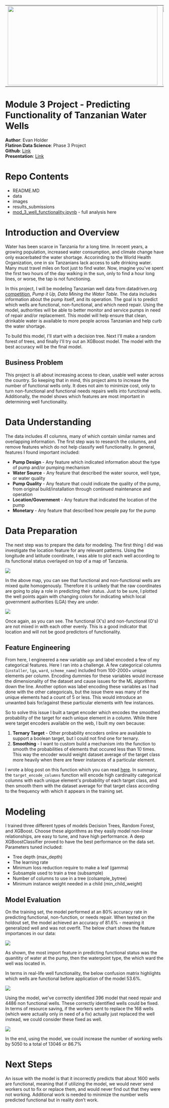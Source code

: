<table><tr>
<td><img src="https://github.com/EvanHolder/Tanzania-Well-Classifier/blob/main/images/drinking-water-wells-social-media.jpg" style="width:476px;height:250px"/></td>
<td><img src= "https://github.com/EvanHolder/Tanzania-Well-Classifier/blob/main/images/African-water-pump.jpg" style="width:376px;height:250px"/></td>
</tr></table>


# Module 3 Project - Predicting Functionality of Tanzanian Water Wells
**Author**: Evan Holder<br>
**Flatiron Data Science**:  Phase 3 Project <br>
**Github**: [Link](https://github.com/EvanHolder/Tanzania-Well-Classifier)<br>
**Presentation**: [Link](https://drive.google.com/file/d/1hMDWyoc62mUxDucoXc9JPiGv_Yl1Wt9d/view?usp=sharing)<br>

# Repo Contents
* README.MD
* data
* images
* results_submissions
* [mod_3_well_functionality.ipynb](https://github.com/EvanHolder/Tanzania-Well-Classifier/blob/main/mod_3_well_functionality.ipynb) - full analysis here

# Introduction and Overview

Water has been scarce in Tanzania for a long time.  In recent years, a growing population, increased water consumption, and climate change have only exacerbated the water shortage.  Accorinding to the World Health Organization, one in six Tanzanians lack access to safe drinking water. Many must travel miles on foot just to find water. Now, imagine you've spent the first two hours of the day walking in the sun, only to find a hour long lines, or worse, the tap is not functioning.

In this project, I will be modeling Tanzanian well data from datadriven.org [competition](https://www.drivendata.org/competitions/7/pump-it-up-data-mining-the-water-table/), *Pump it Up, Data Mining the Water Table*. The data includes information about the pump itself, and its operation.  The goal is to predict which wells are functional, non-functional, and which need repair.  Using the model, authorities will be able to better monitor and service pumps in need of repair and/or replacement.  This model will help ensure that clean, drinkable water is available to more people across Tanzanian and help curb the water shortage.

To build this model, I'll start with a decision tree. Next I'll make a random forest of trees, and finally I'll try out an XGBoost model.  The model with the best accuracy will be the final model.

## Business Problem

This project is all about increasing access to clean, usable well water across the country.   So keeping that in mind, this project aims to increase the number of functional wells only. It does not aim to minimize cost, only to turn non-functional and functional needs repairs wells into functional wells.  Additionally, the model shows which features are most important in determining well functionality.

# Data Understanding

The data includes 41 columns, many of which contain similar names and overlapping information. The first step was to research the columns, and remove features which do not help classify well functionality. In general, features I found important included:
* **Pump Design** - Any feature which indicated information about the type of pump and/or pumping mechanism
* **Water Source** - Any feature that described the water source, well type, or water quality
* **Pump Quality** - Any feature that could indicate the quality of the pump, from original build/installation through continued maintenance and operation
* **Location/Government** - Any feature that indicated the location of the pump
* **Monetary** - Any feature that described how people pay for the pump


# Data Preparation

The next step was to prepare the data for modeling.  The first thing I did was investigate the location feature for any relevant patterns.  Using the longitude and latitude coordinate, I was able to plot each well according to its functional status overlayed on top of a map of Tanzania.

![](https://github.com/EvanHolder/Tanzania-Well-Classifier/blob/main/images/well_points.jpg)

In the above map, you can see that functional and non-functional wells are mixed quite homogenously.  Therefore it is unlikely that the raw coordinates are going to play a role in predicting their status.  Just to be sure, I plotted the well points again with changing colors for indicating which local government authorities (LGA) they are under.

![](https://github.com/EvanHolder/Tanzania-Well-Classifier/blob/main/images/well_points_fnr.jpg)

Once again, as you can see. The functional (X's) and non-functional (O's) are not mixed in with each other evenly. This is a good indicator that location and will not be good predictors of functionality.

## Feature Engineering
From here, I engineered a new variable `age` and label encoded a few of my categorical features.  Here I ran into a challenge.  A few categorical columns (`installer`, `lga`, `ward`, `scheme_name`) included from 100-2000+ unique elements per column.  Encoding dummies for these variables would increase the dimensionality of the dataset and cause issues for the ML algorithms down the line.  Another option was label encoding these variables as I had done with the other categoricals, but the issue there was many of the unique elements had a count of 5 or less.  This would introduce an unwanted bais for/against these particular elements with few instances.


So to solve this issue I built a target encoder which encodes the smoothed probability of the target for each unique element in a column. While there were target encoders available on the web, I built my own because:
 1. **Ternary Target** - Other probability encoders online are available to support a boolean target, but I could not find one for ternary. 
 2. **Smoothing** - I want to custom build a mechanism into the function to smooth the probabilities of elements that occured less than 10 times. This way the encoder would weight dataset average of the target class more heavily when there are fewer instances of a particular element.

I wrote a blog post on this function which you can read [here](https://medium.com/@evanholder_40386/target-encoding-and-smoothing-for-ternary-targets-476db9f40ceb). In summary, the `target_encode_columns` function will encode high cardinality categorical columns with each unique element's probability of each target class, and then smooth them with the dataset average for that target class according to the frequency with which it appears in the training set.


# Modeling
I trained three different types of models Decision Trees, Random Forest, and XGBoost. Choose these algorithms as they easily model non-linear relationships, are easy to tune, and have high performance.  A deep XGBoostClassifier proved to have the best performance on the data set.  Parameters tuned included:
* Tree depth (max_depth)
* The learning rate
* Minimum loss reduction require to make a leaf (gamma)
* Subsample used to train a tree (subsample)
* Number of columns to use in a tree (colsample_bytree)
* Minimum instance weight needed in a child (min_child_weight)

## Model Evaluation
On the training set, the model performed at an 80% accuracy rate in predicting functional, non-function, or needs repair. When tested on the holdout set, the model achieved an accuracy of 81.6% - meaning it generalized well and was not overfit. The below chart shows the feature importances in our data:

![](https://github.com/EvanHolder/Tanzania-Well-Classifier/blob/main/images/featurue_importance.jpg)

As shown, the most import feature in predicting functional status was the quanitity of water at the pump, then the waterpoint type, the which ward the well was located in. 

In terms in real-life well functionality, the below confusion matrix highlights which wells are functional before application of the model 53.6%.  

![](https://github.com/EvanHolder/Tanzania-Well-Classifier/blob/main/images/matrix_existing.jpg)

Using the model, we've correctly identified 396 model that need repair and 4486 non functional wells. These correctly identified wells could be fixed.  In terms of resource saving, if the workers sent to replace the 168 wells (which were actually only in need of a fix) actually just replaced the well instead, we could consider these fixed as well. 

![](https://github.com/EvanHolder/Tanzania-Well-Classifier/blob/main/images/matrix_final.jpg)

In the end, using the model, we could increase the number of working wells by 5050 to a total of 13046 or 86.7%


# Next Steps

An issue with the model is that it incorrectly predicts that about 1600 wells are functional, meaning that if utilizing the model, we would never send workers out to fix or replace them, and would never find out that they were not working. Additional work is needed to minimize the number wells predicted functional but in reality don’t work.
